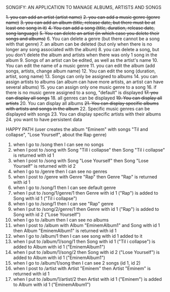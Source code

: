 SONGIFY: AN APPLICATION TO MANAGE ALBUMS, ARTISTS AND SONGS

~~1. you can add an artist (artist name)~~
~~2. you can add a music genre (genre name)~~
~~3. you can add an album (title, release date, but there must be at least one song in it)~~
~~4. You can add a song (title, duration, release date, song language)~~
~~5. You can delete an artist (in which case you delete their songs and albums)~~
6. You can delete a genre (but there cannot be a song with that genre)
7. an album can be deleted (but only when there is no longer any song associated with the album)
8. you can delete a song, but you don't delete the album and artists when there was only 1 song in the album
9. Songs of an artist can be edited, as well as the artist's name
10. You can edit the name of a music genre
11. you can edit the album (add songs, artists, change album name)
12. You can edit the song (duration, artist, song name)
13. Songs can only be assigned to albums
14. you can assign artists to albums (an album can have more artists, an artist can have several albums)
15. you can assign only one music genre to a song
16. if there is no music genre assigned to a song, "default" is displayed
~~17. you can display all songs~~
18. all genres can be displayed
~~19. You can display all artists~~
20. You can display all albums
~~21. You can display specific albums with artists and songs in the album~~
22. Specific music genres can be displayed with songs
23. You can display specific artists with their albums
24. you want to have persistent data

HAPPY PATH (user creates the album "Eminem" with songs "Til and collapse", "Lose Yourself", about the Rap genre)

1. when I go to /song then I can see no songs
2. when I post to /song with Song "Till i collapse" then Song "Til i collapse" is returned with id 1
3. when I post to /song with Song "Lose Yourself" then Song "Lose Yourself" is returned with id 2
4. when I go to /genre then I can see no genres
5. when I post to /genre with Genre "Rap" then Genre "Rap" is returned with id 1
6. when I go to /song/1 then I can see default genre
7. when I put to /song/1/genre/1 then Genre with id 1 ("Rap") is added to Song with id 1 ("Til i collapse")
8. when I go to /song/1 then I can see "Rap" genre
9. when I put to /song/2/genre/1 then Genre with id 1 ("Rap") is added to Song with id 2 ("Lose Yourself")
10. when I go to /album then I can see no albums
11. when I post to /album with Album "EminemAlbum1" and Song with id 1 then Album "EminemAlbum1" is returned with id 1
12. when I go to /album/1 then I can see song with id 1 added to it
13. when I put to /album/1/song/1 then Song with id 1 ("Til i collapse") is added to Album with id 1 ("EminemAlbum1")
14. when I put to /album/1/song/2 then Song with id 2 ("Lose Yourself") is added to Album with id 1 ("EminemAlbum1")
15. when I go to /album/1/song then I can see 2 songs (id 1, id 2)
16. when I post to /artist with Artist "Eminem" then Artist "Eminem" is returned with id 1
17. when I put to /album/1/artist/2 then Artist with id 1 ("Eminem") is added to Album with id 1 ("EminemAlbum1")